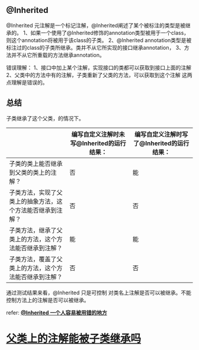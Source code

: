 



## @Inherited

@Inherited 元注解是一个标记注解，@Inherited阐述了某个被标注的类型是被继承的。
1、如果一个使用了@Inherited修饰的annotation类型被用于一个class，则这个annotation将被用于该class的子类。
2、@Inherited annotation类型是被标注过的class的子类所继承。类并不从它所实现的接口继承annotation，
3、方法并不从它所重载的方法继承annotation。

错误理解：
1、接口中加上某个注解，实现接口的类都可以获取到接口上面的注解
2、父类中的方法中有的注解，子类重新了父类的方法，可以获取到这个注解
这两点理解是错误的。



## 总结



子类继承了这个父类，的情况下。

|                                                            | 编写自定义注解时未写@Inherited的运行结果： | 编写自定义注解时写了@Inherited的运行结果： |
| ---------------------------------------------------------- | ------------------------------------------ | ------------------------------------------ |
| 子类的类上能否继承到父类的类上的注解？                     | 否                                         | 能                                         |
| 子类方法，实现了父类上的抽象方法，这个方法能否继承到注解？ | 否                                         | 否                                         |
| 子类方法，继承了父类上的方法，这个方法能否继承到注解？     | 能                                         | 能                                         |
| 子类方法，覆盖了父类上的方法，这个方法能否继承到注解？     | 否                                         | 否                                         |

通过测试结果来看，@Inherited 只是可控制 对类名上注解是否可以被继承。不能控制方法上的注解是否可以被继承。





refer:
[**@Inherited 一个人容易被用错的地方**](http://www.itsoku.com/article/27#menu_1)

# [父类上的注解能被子类继承吗](https://www.cnblogs.com/fanguangdexiaoyuer/p/10692840.html)